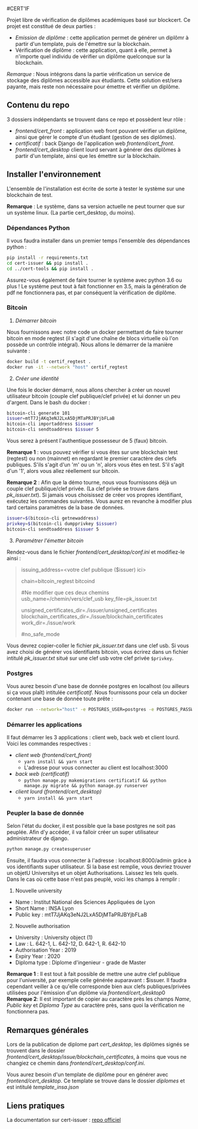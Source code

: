 #CERT'IF

Projet libre de vérification de diplômes académiques basé sur blockcert.
Ce projet est constitué de deux parties :
+ *Emission de diplôme* : cette application permet de générer un diplômr à partir d'un template, puis de l'émettre sur la blockchain.
+ Vérification de diplôme : cette application, quant à elle, permet à n'importe quel individu de vérifier un diplôme quelconque sur la blockchain.

*Remarque* : Nous intégrons dans la partie vérification un service de stockage des diplômes accessible aux étudiants. Cette solution est/sera payante, mais reste non nécessaire pour émettre et vérifier un diplôme.


## Contenu du repo

3 dossiers indépendants se trouvent dans ce repo et possèdent leur rôle :
+ *frontend/cert_front* : application web front pouvant vérifier un diplôme, ainsi que gérer le compte d'un étudiant (gestion de ses diplômes).
+ *certificatif* : back Django de l'application web *frontend/cert_front*.
+ *frontend/cert_desktop* client lourd servant à générer des diplômes à partir d'un template, ainsi que les émettre sur la blockchain.

## Installer l'environnement

L'ensemble de l'installation est écrite de sorte à tester le système sur une blockchain de test.

**Remarque** : Le système, dans sa version actuelle ne peut tourner que sur un système linux. (La partie cert_desktop, du moins).

### Dépendances Python

Il vous faudra installer dans un premier temps l'ensemble des dépendances python :
```bash
pip install -r requirements.txt
cd cert-issuer && pip install .
cd ../cert-tools && pip install .
```

Assurez-vous également de faire tourner le système avec python 3.6 ou plus ! Le système peut tout à fait fonctionner en 3.5, mais la génération de pdf ne fonctionnera pas, et par conséquent la vérification de diplôme.

### Bitcoin

1. _Démarrer bitcoin_

Nous fournissons avec notre code un docker permettant de faire tourner bitcoin en mode regtest (il s'agit d'une chaîne de blocs virtuelle où l'on possède un contrôle intégral). Nous allons le démarrer de la manière suivante :
```bash
docker build -t certif_regtest .
docker run -it --network "host" certif_regtest
```

2. _Créer une identité_

Une fois le docker démarré, nous allons chercher à créer un nouvel utilisateur bitcoin (couple clef publique/clef privée) et lui donner un peu d'argent. Dans le bash du docker :

```bash
bitcoin-cli generate 101
issuer=mtT7JjAKq3eNJ2LxA5DjMTaPRJBYjbFLaB
bitcoin-cli importaddress $issuer
bitcoin-cli sendtoaddress $issuer 5
```

Vous serez à présent l'authentique possesseur de 5 (faux) bitcoin.

**Remarque 1** : vous pouvez vérifier si vous êtes sur une blockchain test (regtest) ou non (mainnet) en regardant le premier caractère des clefs publiques. S'ils s'agit d'un 'm' ou un 'n', alors vous êtes en test. S'il s'agit d'un '1', alors vous allez réellement sur bitcoin.

**Remarque 2** : Afin que la démo tourne, nous vous fournissons déjà un couple clef publique/clef privée. (La clef privée se trouve dans *pk_issuer.txt*). Si jamais vous choisissez de créer vos propres identifiant, exécutez les commandes suivantes. Vous aurez en revanche à modifier plus tard certains paramètres de la base de données.
```bash
issuer=$(bitcoin-cli getnewaddress)
privkey=$(bitcoin-cli dumpprivkey $issuer)
bitcoin-cli sendtoaddress $issuer 5
```


3. _Paramétrer l'émetter bitcoin_

Rendez-vous dans le fichier *frontend/cert_desktop/conf.ini* et modifiez-le ainsi :

> issuing_address=<votre clef publique ($issuer) ici>
> 
> chain=bitcoin_regtest
> bitcoind
> 
> #Ne modifier que ces deux chemins
> usb_name=/chemin/vers/clef_usb
> key_file=pk_issuer.txt
>
> unsigned_certificates_dir=./issuer/unsigned_certificates
> blockchain_certificates_dir=./issue/blockchain_certificates
> work_dir=./issue/work
>
> #no_safe_mode

Vous devrez copier-coller le fichier *pk_issuer.txt* dans une clef usb.
Si vous avez choisi de générer vos identifiants bitcoin, vous écrirez dans un fichier intitulé *pk_issuer.txt* situé sur une clef usb votre clef privée ```$privkey```.

### Postgres

Vous aurez besoin d'une base de donnée postgres en localhost (ou ailleurs si ça vous plaît) intitulée _certificatif_. Nous fournissons pour cela un docker contenant une base de donnée toute prête :
```bash
docker run --network="host" -e POSTGRES_USER=postgres -e POSTGRES_PASSWORD=root hex4404/postgres
```

### Démarrer les applications

Il faut démarrer les 3 applications : client web, back web et client lourd. Voici les commandes respectives :

+ *client web (frontend/cert_front)*
	+ ```yarn install && yarn start```
	+ L'adresse pour vous connecter au client est localhost:3000
+ *back web (certificatif)*
	+ ```python manage.py makemigrations certificatif && python manage.py migrate && python manage.py runserver```
+ *client lourd (frontend/cert_desktop)*
	+ ```yarn install && yarn start```

### Peupler la base de donnée

Selon l'état du docker, il est possible que la base postgres ne soit pas peuplée. Afin d'y accéder, il va falloir créer un super utilisateur administrateur de django.
```bash
python manage.py createsuperuser
```
Ensuite, il faudra vous connecter à l'adresse : localhost:8000/admin grâce à vos identifiants super utilisateur. Si la base est remplie, vous devriez trouver un objetU Universitys et un objet Authorisations. Laissez les tels quels.
Dans le cas où cette base n'est pas peuplé, voici les champs à remplir :

1. Nouvelle university

+ Name : Institut National des Sciences Appliquées de Lyon
+ Short Name : INSA Lyon
+ Public key : mtT7JjAKq3eNJ2LxA5DjMTaPRJBYjbFLaB

2. Nouvelle authorisation

+ University : University object (1)
+ Law : L. 642-1, L. 642-12, D. 642-1, R. 642-10
+ Authorisation Year : 2019
+ Expiry Year : 2020
+ Diploma type : Diplome d'ingenieur - grade de Master

**Remarque 1** : Il est tout à fait possible de mettre une autre clef publique pour l'université, par exemple celle générée auparavant : $issuer. Il faudra cependant veiller à ce qu'elle corresponde bien aux clefs publiques/privées utilisées pour l'émission d'un diplôme via *frontend/cert_desktop*0
**Remarque 2**: Il est important de copier au caractère près les champs _Name_, _Public key_ et _Diploma Type_ au caractère près, sans quoi la vérification ne fonctionnera pas.

## Remarques générales

Lors de la publication de diplome part *cert_desktop*, les diplômes signés se trouvent dans le dossier *frontend/cert_desktop/issue/blockchain_certificates*, à moins que vous ne changiez ce chemin dans *frontend/cert_desktop/conf.ini*.

Vous aurez besoin d'un template de diplôme pour en générer avec *frontend/cert_desktop*. Ce template se trouve dans le dossier *diplomes* et est intitulé *template_insa.json*

## Liens pratiques

La documentation sur cert-issuer : [repo officiel](https://github.com/blockchain-certificates/cert-issuer)